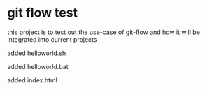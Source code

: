 git flow test
=============

this project is to test out the use-case of git-flow and how it will be integrated into current projects

added helloworld.sh

added helloworld.bat

added index.html
